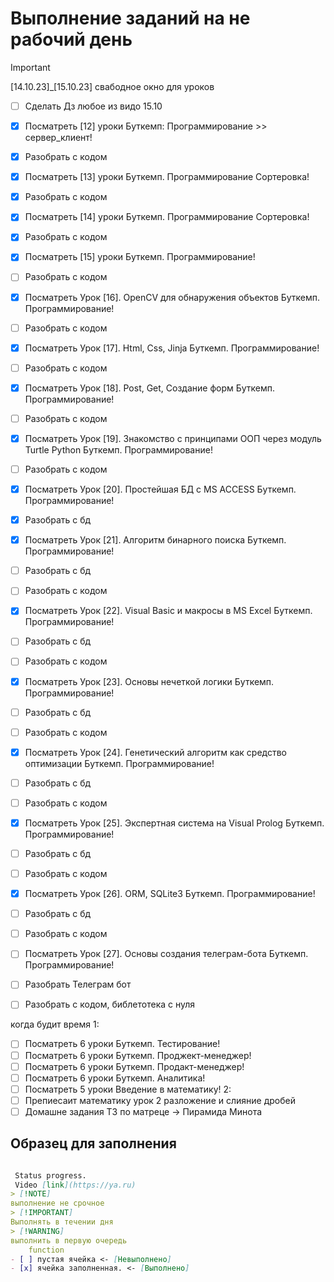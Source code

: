 # Выполнение заданий на не рабочий день

> [!IMPORTANT]
[14.10.23]_[15.10.23] свабодное окно для уроков

- [ ] Сделать Дз любое из видо 15.10

- [x] Посматреть [12] уроки Буткемп: Программирование >> сервер_клиент!
- [x] Разобрать с кодом

- [x] Посматреть [13] уроки Буткемп. Программирование Сортеровка!
- [x] Разобрать с кодом

- [x] Посматреть [14] уроки Буткемп. Программирование Сортеровка!
- [x] Разобрать с кодом

- [x] Посматреть [15] уроки Буткемп. Программирование!
- [ ] Разобрать с кодом

- [x] Посматреть Урок [16]. OpenCV для обнаружения объектов  Буткемп. Программирование!
- [ ] Разобрать с кодом

- [x] Посматреть Урок [17]. Html, Css, Jinja  Буткемп. Программирование!
- [ ] Разобрать с кодом

- [x] Посматреть Урок [18]. Post, Get, Создание форм  Буткемп. Программирование!
- [ ] Разобрать с кодом

- [x] Посматреть Урок [19]. Знакомство с принципами ООП через модуль Turtle Python Буткемп. Программирование!
- [ ] Разобрать с кодом

- [x] Посматреть Урок [20]. Простейшая БД с MS ACCESS Буткемп. Программирование!
- [x] Разобрать с бд

- [x] Посматреть Урок [21]. Алгоритм бинарного поиска Буткемп. Программирование!
- [ ] Разобрать с бд
- [ ] Разобрать с кодом

- [x] Посматреть Урок [22]. Visual Basic и макросы в MS Excel Буткемп. Программирование!
- [ ] Разобрать с бд
- [ ] Разобрать с кодом

- [x] Посматреть Урок [23]. Основы нечеткой логики Буткемп. Программирование!
- [ ] Разобрать с бд
- [ ] Разобрать с кодом

- [x] Посматреть Урок [24]. Генетический алгоритм как средство оптимизации Буткемп. Программирование!
- [ ] Разобрать с бд
- [ ] Разобрать с кодом

- [x] Посматреть Урок [25]. Экспертная система на Visual Prolog Буткемп. Программирование!
- [ ] Разобрать с бд
- [ ] Разобрать с кодом

- [x] Посматреть Урок [26]. ORM, SQLite3 Буткемп. Программирование!
- [ ] Разобрать с бд
- [ ] Разобрать с кодом

- [ ] Посматреть Урок [27]. Основы создания телеграм-бота Буткемп. Программирование!
- [ ] Разобрать Телеграм бот
- [ ] Разобрать с кодом, библетотека с нуля

когда будит время
 1:

- [ ] Посматреть 6 уроки Буткемп. Тестирование!
- [ ] Посматреть 6 уроки Буткемп. Проджект-менеджер!
- [ ] Посматреть 6 уроки Буткемп. Продакт-менеджер!
- [ ] Посматреть 6 уроки Буткемп. Аналитика!
- [ ] Посматреть 5 уроки Введение в математику!
2:
- [ ] Препиесаит математику урок 2 разложение и слияние дробей
- [ ] Домашне задания Т3 по  матреце -> Пирамида Минота

## Образец для заполнения

```md

 Status progress. 
 Vidеo [link](https://ya.ru)
> [!NOTE]
выполнение не срочное 
> [!IMPORTANT]
Выполнять в течении дня
> [!WARNING]
выполнить в первую очередь
    function
- [ ] пустая ячейка <- [Невыполнено]
- [x] ячейка заполненная. <- [Выполнено]

```
